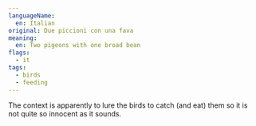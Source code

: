 ```yaml
---
languageName:
  en: Italian
original: Due piccioni con una fava
meaning:
  en: Two pigeons with one broad bean
flags:
  - it
tags:
  - birds
  - feeding
---
```


The context is apparently to lure the birds to catch (and eat) them so it is not quite
so innocent as it sounds.
